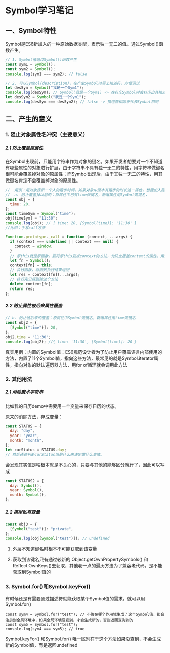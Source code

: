 # Symbol学习笔记

## 一、Symbol特性

Symbol是ES6新加入的一种原始数据类型，表示独一无二的值。通过Symbol()函数产生。

```javascript
// 1. Symbol值通过Symbol()函数产生
const sym1 = Symbol();
const sym2 = Symbol();
console.log(sym1 === sym2); // false

// 2. 可以Symbol(description)，在产生Symbol时带上描述符，方便调试
let desSym = Symbol("我是一个Sym1");
console.log(desSym); // Symbol(我是一个Sym1) -> 在打印Symbol时会打印出其描述符，标志是哪个Symbol,这就叫"方便调试"
let desSym2 = Symbol("我是一个Sym1");    
console.log(desSym === desSym2); // false -> 描述符相同不代表Symbol相同
```

## 二、产生的意义

### 1. 阻止对象属性名冲突（主要意义）

##### 2.1 防止覆盖原属性

在Symbol出现前，只能用字符串作为对象的键名，如果开发者想要对一个不知道有哪些属性的对象进行扩展，由于字符串不具有独一无二的特性，用字符串做键名很可能会覆盖掉对象的原属性；而Symbol出现后，由于其独一无二的特性，用其做键名肯定不会覆盖掉对象的原属性。

```javascript
//  用例：用对象表示一个人的跑步时间，如果对象中原本有跑步的时长这一属性，想要加入跑步的开始时间的新属性，如果是字符串，很可能都会是time值，原值被覆盖
//  a. 防止覆盖掉以前的：原属性中已有time做键名，新增属性用Symbol做键名，
const obj = {
  time: 20,
};
const timeSym = Symbol("time");
obj[timeSym] = "11:30";
console.log(obj); // { time: 20, [Symbol(time)]: '11:30' }
//比如：手写call方法

Function.prototype._call = function (context, ...args) {
  if (context === undefined || context === null) {
    context = window;
  }
  // 原this就是原函数，要将原this变成context的方法，为防止覆盖context的属性，用Symbol一定不会重复
  let fn = Symbol();
  context[fn] = this;
  // 执行函数，将函数执行结果返回
  let res = context[fn](...args);
  // 执行完记得删除这个方法
  delete context[fn];
  return res;
};
```

##### 2.2 防止属性被后来属性覆盖

```javascript
// b. 防止被后来的覆盖：原属性中Symbol做键名，新增属性用time做键名
const obj2 = {
  [Symbol("time")]: 20,
};
obj2.time = "11:30";
console.log(obj2); //{ time: '11:30', [Symbol(time)]: 20 }
```

 真实用例：内置的Symbol值：ES6规范设计者为了防止用户覆盖语言内部使用的方法，内置了11个Symbol值，指向这些方法，最常见的就是Symbol.iterator属性，指向对象的默认遍历器方法，用for of循环就会调用此方法

### 2. 其他用法

##### 2.1 消除魔术字符串

比如我的日历demo中需要用一个变量来保存日历的状态。

原来的消除方法，存成变量：

```javascript
const STATUS = {
  day: "day",
  year: "year",
  month: "month",
};
let curStatus = STATUS.day;
// 然后通过判断curStatus值是什么来决定做什么事情。
```

会发现其实值是啥根本就是不关心的，只要与其他的能够区分就行了，因此可以写成

```javascript
const STATUS2 = {
  day: Symbol(),
  year: Symbol(),
  month: Symbol(),
};
```

##### 2.2 模拟私有变量

```javascript
const obj3 = {
  [Symbol("test")]: "private",
};
console.log(obj[Symbol("test")]); // undefined
```

1. 外层不知道键名时根本不可能获取到该变量

2. 获取到该键名只有通过较新的 Object.getOwnPropertySymbols() 和 Reflect.OwnKeys()去获取，其他老一点的遍历方法为了兼容老代码，是不能获取到Symbol值的

### 3. Symbol.for()和Symbol.keyFor()

有时候还是有需要通过描述符就能获取某个Symbol值的需求，就可以用Symbol.for()

```
const sym4 = Symbol.for("test"); // 不管在哪个作用域生成了这个Symbol值，都会注册到全局环境中，如果全局环境没查到，才会生成新的，否则返回查询到的
const sym5 = Symbol.for("test");
console.log(sym4 === sym5); // true
```

Symbol.keyFor() 和Symbol.for() 唯一区别在于这个方法如果没查到，不会生成新的Symbol值，而是返回undefined



